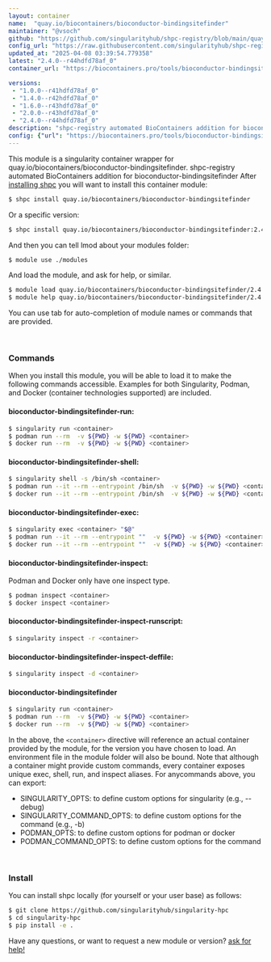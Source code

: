 ```yaml
---
layout: container
name:  "quay.io/biocontainers/bioconductor-bindingsitefinder"
maintainer: "@vsoch"
github: "https://github.com/singularityhub/shpc-registry/blob/main/quay.io/biocontainers/bioconductor-bindingsitefinder/container.yaml"
config_url: "https://raw.githubusercontent.com/singularityhub/shpc-registry/main/quay.io/biocontainers/bioconductor-bindingsitefinder/container.yaml"
updated_at: "2025-04-08 03:39:54.779358"
latest: "2.4.0--r44hdfd78af_0"
container_url: "https://biocontainers.pro/tools/bioconductor-bindingsitefinder"

versions:
 - "1.0.0--r41hdfd78af_0"
 - "1.4.0--r42hdfd78af_0"
 - "1.6.0--r43hdfd78af_0"
 - "2.0.0--r43hdfd78af_0"
 - "2.4.0--r44hdfd78af_0"
description: "shpc-registry automated BioContainers addition for bioconductor-bindingsitefinder"
config: {"url": "https://biocontainers.pro/tools/bioconductor-bindingsitefinder", "maintainer": "@vsoch", "description": "shpc-registry automated BioContainers addition for bioconductor-bindingsitefinder", "latest": {"2.4.0--r44hdfd78af_0": "sha256:28958859425cdabd5fd293669417e3bff18b920a89d6f0cf0698ddd26dbec6b4"}, "tags": {"1.0.0--r41hdfd78af_0": "sha256:c81e8226b0f11dfd43bb76cc4fd946312acdc0643a962c38db953ab10ef15f6f", "1.4.0--r42hdfd78af_0": "sha256:9e6704a47636d46a0a26e4ce8b7ce7039e4409be66cb8e5455d773d04e0b25f0", "1.6.0--r43hdfd78af_0": "sha256:45acba8b6f2f426ded196d531cf69b689105714916f48738e95e9bcf5c749a75", "2.0.0--r43hdfd78af_0": "sha256:bae61db263f1741c146f0bc88e0ff4fbf221a28c75bea793e485ec4ad04cb802", "2.4.0--r44hdfd78af_0": "sha256:28958859425cdabd5fd293669417e3bff18b920a89d6f0cf0698ddd26dbec6b4"}, "docker": "quay.io/biocontainers/bioconductor-bindingsitefinder"}
---
```


This module is a singularity container wrapper for quay.io/biocontainers/bioconductor-bindingsitefinder.
shpc-registry automated BioContainers addition for bioconductor-bindingsitefinder
After [installing shpc](#install) you will want to install this container module:


```bash
$ shpc install quay.io/biocontainers/bioconductor-bindingsitefinder
```

Or a specific version:

```bash
$ shpc install quay.io/biocontainers/bioconductor-bindingsitefinder:2.4.0--r44hdfd78af_0
```

And then you can tell lmod about your modules folder:

```bash
$ module use ./modules
```

And load the module, and ask for help, or similar.

```bash
$ module load quay.io/biocontainers/bioconductor-bindingsitefinder/2.4.0--r44hdfd78af_0
$ module help quay.io/biocontainers/bioconductor-bindingsitefinder/2.4.0--r44hdfd78af_0
```

You can use tab for auto-completion of module names or commands that are provided.

<br>

### Commands

When you install this module, you will be able to load it to make the following commands accessible.
Examples for both Singularity, Podman, and Docker (container technologies supported) are included.

#### bioconductor-bindingsitefinder-run:

```bash
$ singularity run <container>
$ podman run --rm  -v ${PWD} -w ${PWD} <container>
$ docker run --rm  -v ${PWD} -w ${PWD} <container>
```

#### bioconductor-bindingsitefinder-shell:

```bash
$ singularity shell -s /bin/sh <container>
$ podman run --it --rm --entrypoint /bin/sh  -v ${PWD} -w ${PWD} <container>
$ docker run --it --rm --entrypoint /bin/sh  -v ${PWD} -w ${PWD} <container>
```

#### bioconductor-bindingsitefinder-exec:

```bash
$ singularity exec <container> "$@"
$ podman run --it --rm --entrypoint ""  -v ${PWD} -w ${PWD} <container> "$@"
$ docker run --it --rm --entrypoint ""  -v ${PWD} -w ${PWD} <container> "$@"
```

#### bioconductor-bindingsitefinder-inspect:

Podman and Docker only have one inspect type.

```bash
$ podman inspect <container>
$ docker inspect <container>
```

#### bioconductor-bindingsitefinder-inspect-runscript:

```bash
$ singularity inspect -r <container>
```

#### bioconductor-bindingsitefinder-inspect-deffile:

```bash
$ singularity inspect -d <container>
```



#### bioconductor-bindingsitefinder

```bash
$ singularity run <container>
$ podman run --rm  -v ${PWD} -w ${PWD} <container>
$ docker run --rm  -v ${PWD} -w ${PWD} <container>
```


In the above, the `<container>` directive will reference an actual container provided
by the module, for the version you have chosen to load. An environment file in the
module folder will also be bound. Note that although a container
might provide custom commands, every container exposes unique exec, shell, run, and
inspect aliases. For anycommands above, you can export:

 - SINGULARITY_OPTS: to define custom options for singularity (e.g., --debug)
 - SINGULARITY_COMMAND_OPTS: to define custom options for the command (e.g., -b)
 - PODMAN_OPTS: to define custom options for podman or docker
 - PODMAN_COMMAND_OPTS: to define custom options for the command

<br>

### Install

You can install shpc locally (for yourself or your user base) as follows:

```bash
$ git clone https://github.com/singularityhub/singularity-hpc
$ cd singularity-hpc
$ pip install -e .
```

Have any questions, or want to request a new module or version? [ask for help!](https://github.com/singularityhub/singularity-hpc/issues)